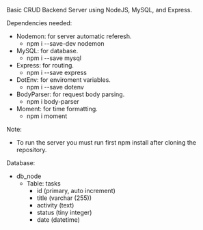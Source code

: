 Basic CRUD Backend Server using NodeJS, MySQL, and Express.

Dependencies needed:
- Nodemon: for server automatic referesh.
    - npm i --save-dev nodemon
- MySQL: for database.
    - npm i --save mysql
- Express: for routing.
    - npm i --save express
- DotEnv: for enviroment variables.
    - npm i --save dotenv
- BodyParser: for request body parsing.
    - npm i body-parser
- Moment: for time formatting.
    - npm i moment

Note:
* To run the server you must run first npm install after cloning the repository.

Database:
-   db_node
    - Table: tasks
        - id (primary, auto increment)
        - title (varchar (255))
        - activity (text)
        - status (tiny integer)
        - date (datetime)